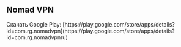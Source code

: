 <h2>Nomad VPN</h2>
Скачать Google Play: [https://play.google.com/store/apps/details?id=com.rg.nomadvpn](https://play.google.com/store/apps/details?id=com.rg.nomadvpnru)
